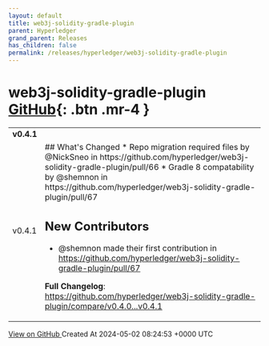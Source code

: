```yaml
---
layout: default
title: web3j-solidity-gradle-plugin
parent: Hyperledger
grand_parent: Releases
has_children: false
permalink: /releases/hyperledger/web3j-solidity-gradle-plugin
---
```


# web3j-solidity-gradle-plugin <span class="fs-3 right-align">[GitHub](https://github.com/hyperledger/web3j-solidity-gradle-plugin){: .btn .mr-4 }</span>


<div>
    <table>
        <tr>
            <td colspan="2">
                <b>
                    v0.4.1
                </b>
            </td>
        </tr>
        <tr>
            <td>
                <span class="chip">
                    v0.4.1
                </span>
            </td>
            <td>
                ## What's Changed
* Repo migration required files by @NickSneo in https://github.com/hyperledger/web3j-solidity-gradle-plugin/pull/66
* Gradle 8 compatability by @shemnon in https://github.com/hyperledger/web3j-solidity-gradle-plugin/pull/67

## New Contributors
* @shemnon made their first contribution in https://github.com/hyperledger/web3j-solidity-gradle-plugin/pull/67

**Full Changelog**: https://github.com/hyperledger/web3j-solidity-gradle-plugin/compare/v0.4.0...v0.4.1
            </td>
        </tr>
    </table>
    <a href="https://github.com/hyperledger/web3j-solidity-gradle-plugin/releases/tag/v0.4.1" class=".btn">
        View on GitHub
    </a>
    <span class="right-align">
        Created At 2024-05-02 08:24:53 +0000 UTC
    </span>
</div>

